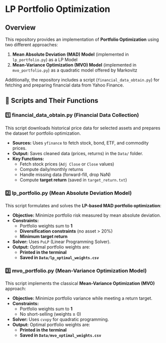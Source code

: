 # LP Portfolio Optimization

## Overview
This repository provides an implementation of **Portfolio Optimization** using two different approaches:
1. **Mean Absolute Deviation (MAD) Model** (implemented in `lp_portfolio.py`) as a LP Model
2. **Mean-Variance Optimization (MVO) Model** (implemented in `mvo_portfolio.py`) as a quadratic model offered by Markovitz

Additionally, the repository includes a script (`financial_data_obtain.py`) for fetching and preparing financial data from Yahoo Finance.

## 📌 Scripts and Their Functions

### **1️⃣ financial_data_obtain.py** (Financial Data Collection)
This script downloads historical price data for selected assets and prepares the dataset for portfolio optimization.
- **Sources:** Uses `yfinance` to fetch stock, bond, ETF, and commodity prices.
- **Output:** Saves cleaned data (prices, returns) in the `Data/` folder.
- **Key Functions:**
  - Fetch stock prices (`Adj Close` or `Close` values)
  - Compute daily/monthly returns
  - Handle missing data (forward-fill, drop NaN)
  - Compute **target return** (saved in `target_return.txt`)
 
### **2️⃣ lp_portfolio.py** (Mean Absolute Deviation Model)
This script formulates and solves the **LP-based MAD portfolio optimization**:
- **Objective:** Minimize portfolio risk measured by mean absolute deviation.
- **Constraints:**
  - Portfolio weights sum to **1**
  - **Diversification constraints** (no asset > 20%)
  - **Minimum target return**
- **Solver:** Uses `PuLP` (Linear Programming Solver).
- **Output:** Optimal portfolio weights are:
  - **Printed in the terminal**
  - **Saved in `Data/lp_optimal_weights.csv`**

### **3️⃣ mvo_portfolio.py** (Mean-Variance Optimization Model)
This script implements the classical **Mean-Variance Optimization (MVO)** approach:
- **Objective:** Minimize portfolio variance while meeting a return target.
- **Constraints:**
  - Portfolio weights sum to **1**
  - No short-selling (weights ≥ 0)
- **Solver:** Uses `cvxpy` for quadratic programming.
- **Output:** Optimal portfolio weights are:
  - **Printed in the terminal**
  - **Saved in `Data/mvo_optimal_weights.csv`**


